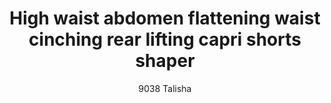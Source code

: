 ---
layout: product
title: High waist abdomen flattening waist cinching rear lifting capri shorts shaper
subtitle: 9038 Talisha
price: '38.00'
product_image: /shaping-lingerie/9038-front.png
product_image_hover: /shaping-lingerie/9038-beige-side.png
categories: 
  - Tummy & Waist
  - Rear & Hips
  - thighs & legs
  - shorts & leggings
---